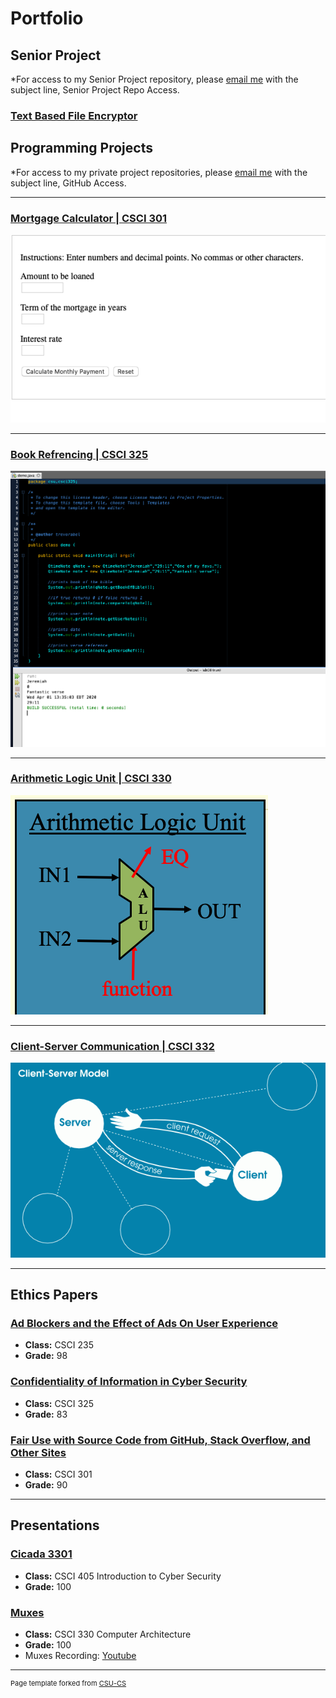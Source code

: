 Portfolio
=========

Senior Project
--------------------
*For access to my Senior Project repository, please [email me](mailto:trevor.a.abel@gmail.com?subject=Senior%20Project%Repo%Access) with the subject line, Senior Project Repo Access.
### [Text Based File Encryptor](seniorproject.md)

Programming Projects
--------------------

*For access to my private project repositories, please [email me](mailto:trevor.a.abel@gmail.com?subject=GitHub%20Access) with the subject line, GitHub Access.

---
### [Mortgage Calculator | CSCI 301](mortgagecalc.md)

![Format for the GUI of the Mortgage Calculator that takes input and gives output](images/mortgagecover.png)

---
### [Book Refrencing | CSCI 325](bookreference.md)

![Image of the Output with the specific Test Cases](images/bookreferencecover.png)

---
### [Arithmetic Logic Unit | CSCI 330](alu.md)

![Diagram of the Arithmetic Logic Unit with its inputs and output](images/alucover.png)

---
### [Client-Server Communication | CSCI 332](client-server.md)

![Normal Client and Server Communication](images/client-server.png)

---

Ethics Papers
-------------

### [Ad Blockers and the Effect of Ads On User Experience](Ethics%20Papers/EthicsCSCI235.pdf)
-   **Class:**  CSCI 235
-   **Grade:**  98

### [Confidentiality of Information in Cyber Security](Ethics%20Papers/EthicsCSCI325.pdf)

-   **Class:**  CSCI 325
-   **Grade:**  83

### [Fair Use with Source Code from GitHub, Stack Overflow, and Other Sites](Ethics%20Papers/EthicsCSCI301.pdf)

-   **Class:**  CSCI 301
-   **Grade:**  90

---

Presentations
-------------

### [Cicada 3301](powerpoints/Cicada3301.pdf)

- **Class:** CSCI 405 Introduction to Cyber Security
- **Grade:** 100


### [Muxes](powerpoints/muxes.pdf)

- **Class:** CSCI 330 Computer Architecture
- **Grade:** 100
- Muxes Recording: <a href="https://youtu.be/RlPTJElZgoQ"> Youtube </a>
---

<p style="font-size:11px">Page template forked from <a href="https://github.com/csu-cs/csci-portfolio">CSU-CS</a></p>
<!-- Remove above link if you don't want to attributive -->

